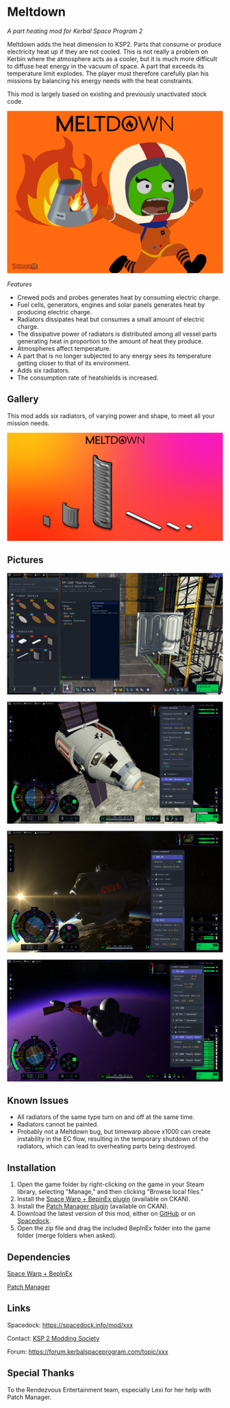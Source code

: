 # Meltdown
_A part heating mod for Kerbal Space Program 2_

Meltdown adds the heat dimension to KSP2. Parts that consume or produce electricity heat up if they are not cooled. This is not really a problem on Kerbin where the atmosphere acts as a cooler, but it is much more difficult to diffuse heat energy in the vacuum of space. A part that exceeds its temperature limit explodes.
The player must therefore carefully plan his missions by balancing his energy needs with the heat constraints.

This mod is largely based on existing and previously unactivated stock code.

![Meltdown banner](https://github.com/pasalvetti/meltdown/blob/main/Communication/Banner.png?raw=true)

*Features*
- Crewed pods and probes generates heat by consuming electric charge.
- Fuel cells, generators, engines and solar panels generates heat by producing electric charge.
- Radiators dissipates heat but consumes a small amount of electric charge.
- The dissipative power of radiators is distributed among all vessel parts generating heat in proportion to the amount of heat they produce.
- Atmospheres affect temperature.
- A part that is no longer subjected to any energy sees its temperature getting closer to that of its environment.
- Adds six radiators.
- The consumption rate of heatshields is increased.

## Gallery

This mod adds six radiators, of varying power and shape, to meet all your mission needs.

![Meltdown radiators](https://github.com/pasalvetti/meltdown/blob/main/Communication/Radiators.png?raw=true)

## Pictures

![Promo picture 1](https://github.com/pasalvetti/meltdown/blob/main/Communication/Promo01.png?raw=true)

![Promo picture 2](https://github.com/pasalvetti/meltdown/blob/main/Communication/Promo02.png?raw=true)

![Promo picture 3](https://github.com/pasalvetti/meltdown/blob/main/Communication/Promo03.png?raw=true)

![Promo picture 4](https://github.com/pasalvetti/meltdown/blob/main/Communication/Promo04.png?raw=true)

## Known Issues
- All radiators of the same type turn on and off at the same time.
- Radiators cannot be painted.
- Probably not a Meltdown bug, but timewarp above x1000 can create instability in the EC flow, resulting in the temporary shutdown of the radiators, which can lead to overheating parts being destroyed.

## Installation
1. Open the game folder by right-clicking on the game in your Steam library, selecting "Manage," and then clicking "Browse local files."
2. Install the [Space Warp + BepinEx plugin](https://spacedock.info/mod/3277/Space%20Warp%20+%20BepInEx) (available on CKAN).
3. Install the [Patch Manager plugin](https://spacedock.info/mod/3482/Patch%20Manager) (available on CKAN).
4. Download the latest version of this mod, either on [GitHub](https://github.com/pasalvetti/xxx/releases) or on [Spacedock](https://spacedock.info/mod/xxx).
5. Open the zip file and drag the included BepInEx folder into the game folder (merge folders when asked).

## Dependencies
[Space Warp + BepInEx](https://spacedock.info/mod/3277/Space%20Warp%20+%20BepInEx)

[Patch Manager](https://spacedock.info/mod/3482/Patch%20Manager)

## Links
Spacedock: https://spacedock.info/mod/xxx

Contact: [KSP 2 Modding Society](https://discord.com/channels/xxx)

Forum: https://forum.kerbalspaceprogram.com/topic/xxx

## Special Thanks
To the Rendezvous Entertainment team, especially Lexi for her help with Patch Manager.
